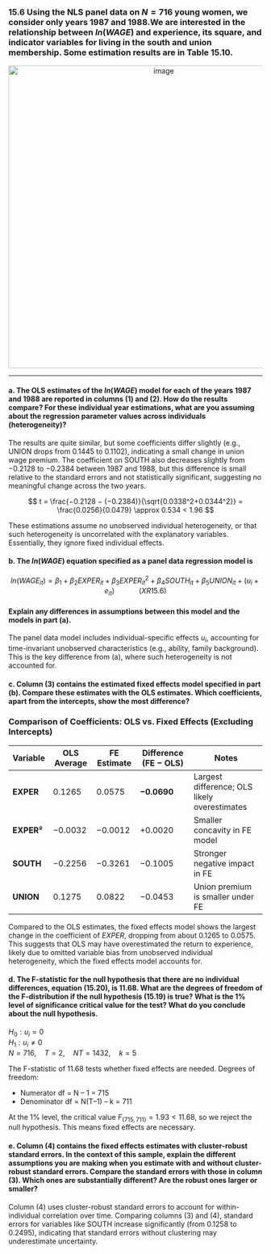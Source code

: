 ### 15.6 Using the NLS panel data on $N=716$ young women, we consider only years 1987 and 1988.We are interested in the relationship between $ln(WAGE)$ and experience, its square, and indicator variables for living in the south and union membership. Some estimation results are in Table 15.10.
<div align="center">
  <img width="600" alt="image" src="https://github.com/user-attachments/assets/59322c56-d148-4054-89bc-1dbe9f4c1b0c" />
</div>

---
#### a. The OLS estimates of the $ln(WAGE)$ model for each of the years 1987 and 1988 are reported in columns (1) and (2). How do the results compare? For these individual year estimations, what are you assuming about the regression parameter values across individuals (heterogeneity)?

The results are quite similar, but some coefficients differ slightly (e.g., UNION drops from 0.1445 to 0.1102), indicating a small change in union wage premium. The coefficient on SOUTH also decreases slightly from −0.2128 to −0.2384 between 1987 and 1988, but this difference is small relative to the standard errors and not statistically significant, suggesting no meaningful change across the two years.

$$
t = \frac{−0.2128 − (−0.2384)}{\sqrt{0.0338^2+0.0344^2}} = \frac{0.0256}{0.0479} \approx 0.534 < 1.96
$$

These estimations assume no unobserved individual heterogeneity, or that such heterogeneity is uncorrelated with the explanatory variables. Essentially, they ignore fixed individual effects.

#### b. The $ln(WAGE)$ equation specified as a panel data regression model is 

$$
ln(WAGE_{it}) = \beta_1 + \beta_2EXPER_{it} + \beta_3EXPER^2_{it} + \beta_4SOUTH_{it} + \beta_5UNION_{it} +(u_i + e_{it}) \qquad \quad (XR15.6)
$$

#### Explain any differences in assumptions between this model and the models in part (a).

The panel data model includes individual-specific effects $u_i$, accounting for time-invariant unobserved characteristics (e.g., ability, family background). This is the key difference from (a), where such heterogeneity is not accounted for.

 
#### c. Column (3) contains the estimated fixed effects model specified in part (b). Compare these estimates with the OLS estimates. Which coefficients, apart from the intercepts, show the most difference?

### Comparison of Coefficients: OLS vs. Fixed Effects (Excluding Intercepts)

| Variable   | OLS Average | FE Estimate | Difference (FE − OLS)| Notes                                             |
|------------|-------------|-------------|----------------------|---------------------------------------------------|
| **EXPER**  | 0.1265      | 0.0575      | **−0.0690**          | Largest difference; OLS likely overestimates      |
| **EXPER²** | −0.0032     | −0.0012     | +0.0020              | Smaller concavity in FE model                     |
| **SOUTH**  | −0.2256     | −0.3261     | −0.1005              | Stronger negative impact in FE                    |
| **UNION**  | 0.1275      | 0.0822      | −0.0453              | Union premium is smaller under FE                 |

Compared to the OLS estimates, the fixed effects model shows the largest change in the coefficient of $EXPER$, dropping from about 0.1265 to 0.0575. This suggests that OLS may have overestimated the return to experience, likely due to omitted variable bias from unobserved individual heterogeneity, which the fixed effects model accounts for.

#### d. The F-statistic for the null hypothesis that there are no individual differences, equation (15.20), is 11.68. What are the degrees of freedom of the F-distribution if the null hypothesis (15.19) is true? What is the 1% level of significance critical value for the test? What do you conclude about the null hypothesis.

$H_0: u_i = 0$      
$H_1: u_i \neq 0$    
$N = 716, \quad T = 2, \quad NT = 1432, \quad k = 5$

The F-statistic of 11.68 tests whether fixed effects are needed. Degrees of freedom:
- Numerator df = N – 1 = 715
- Denominator df = N(T–1) – k = 711     

At the 1% level, the critical value $F_{(715, 711)} = 1.93 < 11.68$, so we reject the null hypothesis. This means fixed effects are necessary.

#### e. Column (4) contains the fixed effects estimates with cluster-robust standard errors. In the context of this sample, explain the different assumptions you are making when you estimate with and without cluster-robust standard errors. Compare the standard errors with those in column (3). Which ones are substantially different? Are the robust ones larger or smaller?

Column (4) uses cluster-robust standard errors to account for within-individual correlation over time. Comparing columns (3) and (4), standard errors for variables like SOUTH increase significantly (from 0.1258 to 0.2495), indicating that standard errors without clustering may underestimate uncertainty.

